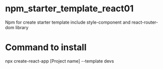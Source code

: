# npm_starter_template_react01
Npm for create starter template include style-component and react-router-dom library

# Command to install

npx create-react-app [Project name] --template devs
